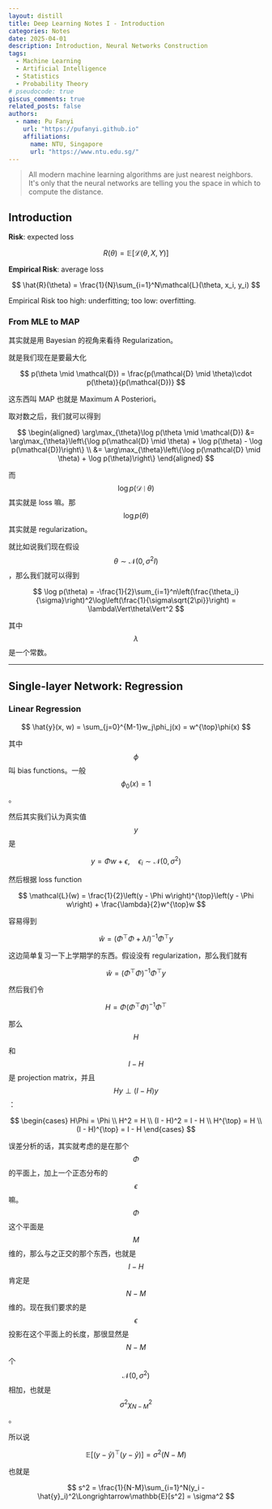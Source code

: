 ```yaml
---
layout: distill
title: Deep Learning Notes I - Introduction
categories: Notes
date: 2025-04-01
description: Introduction, Neural Networks Construction
tags:
  - Machine Learning
  - Artificial Intelligence
  - Statistics
  - Probability Theory
# pseudocode: true
giscus_comments: true
related_posts: false
authors:
  - name: Pu Fanyi
    url: "https://pufanyi.github.io"
    affiliations:
      name: NTU, Singapore
      url: "https://www.ntu.edu.sg/"
---
```


> All modern machine learning algorithms are just nearest neighbors. It's only that the neural networks are telling you the space in which to compute the distance.

## Introduction

**Risk**: expected loss

$$
R(\theta) = \mathbb{E}\left[\mathcal{L}(\theta, X, Y)\right]
$$

**Empirical Risk**: average loss

$$
\hat{R}(\theta) = \frac{1}{N}\sum_{i=1}^N\mathcal{L}(\theta, x_i, y_i)
$$

Empirical Risk too high: underfitting; too low: overfitting.

### From MLE to MAP

其实就是用 Bayesian 的视角来看待 Regularization。

就是我们现在是要最大化

$$
p(\theta \mid \mathcal{D}) = \frac{p(\mathcal{D} \mid \theta)\cdot p(\theta)}{p(\mathcal{D})}
$$

这东西叫 MAP 也就是 Maximum A Posteriori。

取对数之后，我们就可以得到

$$
\begin{aligned}
\arg\max_{\theta}\log p(\theta \mid \mathcal{D}) &= \arg\max_{\theta}\left\{\log p(\mathcal{D} \mid \theta) + \log p(\theta) - \log p(\mathcal{D})\right\} \\
&= \arg\max_{\theta}\left\{\log p(\mathcal{D} \mid \theta) + \log p(\theta)\right\}
\end{aligned}
$$

而 $$\log p(\mathcal{D} \mid \theta)$$ 其实就是 loss 嘛。那 $$\log p(\theta)$$ 其实就是 regularization。

就比如说我们现在假设 $$\theta\sim\mathcal{N}(0, \sigma^2I)$$，那么我们就可以得到

$$
\log p(\theta) = -\frac{1}{2}\sum_{i=1}^n\left(\frac{\theta_i}{\sigma}\right)^2\log\left(\frac{1}{\sigma\sqrt{2\pi}}\right) = \lambda\Vert\theta\Vert^2
$$

其中 $$\lambda$$ 是一个常数。

---

## Single-layer Network: Regression

### Linear Regression

$$
\hat{y}(x, w) = \sum_{j=0}^{M-1}w_j\phi_j(x) = w^{\top}\phi(x)
$$

其中 $$\phi$$ 叫 bias functions。一般 $$\phi_0(x)=1$$。

然后其实我们认为真实值 $$y$$ 是

$$
y = \Phi w + \epsilon, \quad \epsilon_i \sim \mathcal{N}(0, \sigma^2)
$$

然后根据 loss function

$$
\mathcal{L}(w) = \frac{1}{2}\left(y - \Phi w\right)^{\top}\left(y - \Phi w\right) + \frac{\lambda}{2}w^{\top}w
$$

容易得到

$$
\hat{w} = (\Phi^{\top}\Phi + \lambda I)^{-1}\Phi^{\top}y
$$

这边简单复习一下上学期学的东西。假设没有 regularization，那么我们就有

$$
\hat{w} = (\Phi^{\top}\Phi)^{-1}\Phi^{\top}y
$$

然后我们令

$$
H = \Phi(\Phi^{\top}\Phi)^{-1}\Phi^{\top}
$$

那么 $$H$$ 和 $$I - H$$ 是 projection matrix，并且 $$Hy \perp (I - H)y$$：

$$
\begin{cases}
H\Phi = \Phi \\
H^2 = H \\
(I - H)^2 = I - H \\
H^{\top} = H \\
(I - H)^{\top} = I - H
\end{cases}
$$

<!-- | Source | Degrees of Freedom | Sum of Squares | Mean Square | F-value | p-value |
|--------|--------------------|----------------|-------------|---------|---------|
| Regression | $$M$$ |  -->

误差分析的话，其实就考虑的是在那个 $$\Phi$$ 的平面上，加上一个正态分布的 $$\epsilon$$ 嘛。$$\Phi$$ 这个平面是 $$M$$ 维的，那么与之正交的那个东西，也就是 $$I - H$$ 肯定是 $$N - M$$ 维的。现在我们要求的是 $$\epsilon$$ 投影在这个平面上的长度，那很显然是 $$N - M$$ 个 $$\mathcal{N}(0, \sigma^2)$$ 相加，也就是 $$\sigma^2\chi^2_{N-M}$$。

所以说

$$
\mathbb{E}\left[(y - \hat{y})^{\top}(y - \hat{y})\right] = \sigma^2(N - M)
$$

也就是

$$
s^2 = \frac{1}{N-M}\sum_{i=1}^N(y_i - \hat{y}_i)^2\Longrightarrow\mathbb{E}[s^2] = \sigma^2
$$
